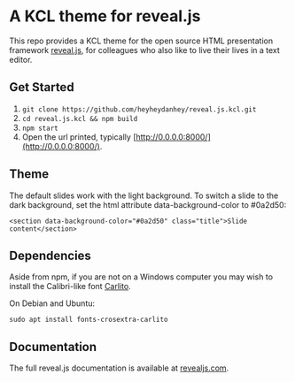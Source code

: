 # A KCL theme for reveal.js

This repo provides a KCL theme for the open source HTML presentation framework [reveal.js](https://revealjs.com/), for colleagues who also like to live their lives in a text editor.

## Get Started

1. `git clone https://github.com/heyheydanhey/reveal.js.kcl.git`
2. `cd reveal.js.kcl && npm build`
3. `npm start`
4. Open the url printed, typically [http://0.0.0.0:8000/](http://0.0.0.0:8000/).

## Theme

The default slides work with the light background. To switch a slide to the dark background, set the html attribute data-background-color to #0a2d50:

`<section data-background-color="#0a2d50" class="title">Slide content</section>`

## Dependencies

Aside from npm, if you are not on a Windows computer you may wish to install the Calibri-like font [Carlito](https://fontlibrary.org/en/font/carlito).

On Debian and Ubuntu:

`sudo apt install fonts-crosextra-carlito`

## Documentation
The full reveal.js documentation is available at [revealjs.com](https://revealjs.com).
